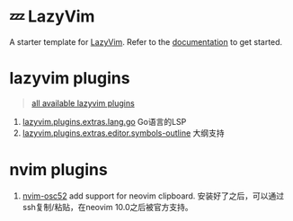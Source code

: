# 💤 LazyVim

A starter template for [LazyVim](https://github.com/LazyVim/LazyVim).
Refer to the [documentation](https://lazyvim.github.io/installation) to get started.

# lazyvim plugins

> [all available lazyvim plugins](https://www.lazyvim.org/plugins)

1. [lazyvim.plugins.extras.lang.go](https://www.lazyvim.org/extras/lang/go) Go语言的LSP
2. [lazyvim.plugins.extras.editor.symbols-outline](https://www.lazyvim.org/extras/editor/symbols-outline) 大纲支持

# nvim plugins

1. [nvim-osc52](https://github.com/ojroques/nvim-osc52) add support for neovim clipboard. 安装好了之后，可以通过ssh复制/粘贴，在neovim 10.0之后被官方支持。
